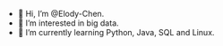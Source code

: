 - 👋 Hi, I’m @Elody-Chen.
- 👀 I’m interested in big data.
- 🌱 I’m currently learning Python, Java, SQL and Linux.

<!---
Elody-Chen/Elody-Chen is a ✨ special ✨ repository because its `README.md` (this file) appears on your GitHub profile.
You can click the Preview link to take a look at your changes.
--->
